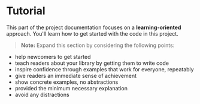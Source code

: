 # Tutorial

This part of the project documentation focuses on a **learning-oriented** approach. You'll learn how to get started with the code in this project.

> **Note:** Expand this section by considering the following points:

- help newcomers to get started
- teach readers about your library by getting them to write code
- inspire confidence through examples that work for everyone, repeatably
- give readers an immediate sense of achievement
- show concrete examples, no abstractions
- provided the minimum necessary explanation
- avoid any distractions
